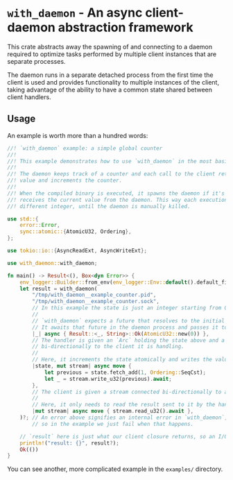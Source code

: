 # `with_daemon` - An async client-daemon abstraction framework

This crate abstracts away the spawning of and connecting to a daemon required to optimize tasks
performed by multiple client instances that are separate processes.

The daemon runs in a separate detached process from the first time the client is used and provides
functionality to multiple instances of the client, taking advantage of the ability to have a common
state shared between client handlers.

## Usage

An example is worth more than a hundred words:

```rust
//! `with_daemon` example: a simple global counter
//!
//! This example demonstrates how to use `with_daemon` in the most basic way.
//!
//! The daemon keeps track of a counter and each call to the client returns the current counter
//! value and increments the counter.
//!
//! When the compiled binary is executed, it spawns the daemon if it's not running yet, and
//! receives the current value from the daemon. This way each execution of the program provides a
//! different integer, until the daemon is manually killed.

use std::{
    error::Error,
    sync::atomic::{AtomicU32, Ordering},
};

use tokio::io::{AsyncReadExt, AsyncWriteExt};

use with_daemon::with_daemon;

fn main() -> Result<(), Box<dyn Error>> {
    env_logger::Builder::from_env(env_logger::Env::default().default_filter_or("none")).init();
    let result = with_daemon(
        "/tmp/with_daemon__example_counter.pid",
        "/tmp/with_daemon__example_counter.sock",
        // In this example the state is just an integer starting from 0.
        //
        // `with_daemon` expects a future that resolves to the initial value of the state here.
        // It awaits that future in the daemon process and passes it to each handler.
        |_| async { Result::<_, String>::Ok(AtomicU32::new(0)) },
        // The handler is given an `Arc` holding the state above and a stream connected
        // bi-directionally to the client it is handling.
        //
        // Here, it increments the state atomically and writes the value back to the client.
        |state, mut stream| async move {
            let previous = state.fetch_add(1, Ordering::SeqCst);
            let _ = stream.write_u32(previous).await;
        },
        // The client is given a stream connected bi-directionally to an instance of handler.
        //
        // Here, it only needs to read the result sent to it by the handler.
        |mut stream| async move { stream.read_u32().await },
    )?; // An error above signifies an internal error in `with_daemon`, for example inability to fork,
        // so in the example we just fail when that happens.

    // `result` here is just what our client closure returns, so an I/O error reading from stream.
    println!("result: {}", result?);
    Ok(())
}
```

You can see another, more complicated example in the `examples/` directory.

